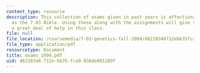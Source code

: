 ```yaml
---
content_type: resource
description: This collection of exams given in past years is affectionately known
  as the 7.03 Bible. Using these along with the assignments will give the student
  a great deal of help in this class.
file: null
file_location: /coursemedia/7-03-genetics-fall-2004/d6228346712ebb35fca9836de0912897_exams_1994.pdf
file_type: application/pdf
resourcetype: Document
title: exams_1994.pdf
uid: d6228346-712e-bb35-fca9-836de0912897
---
```

